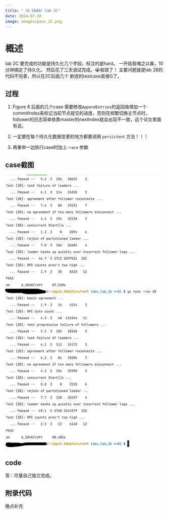 ```yaml
---
title: "（6.5840）lab 2C"
date: 2024-07-18
image: images/pass_2C.png
---
```


# 概述
lab 2C 要完成的功能是持久化几个字段，标注的是hard。
一开始我嗤之以鼻，10分钟搞定了持久化。
然后花了三天调试完成。😭我错了！
主要问题就是lab 2B的代码不完善，所以在2C后面几个 断连的testcase直接G了。

## 过程
1. Figure 8 后面的几个case 需要修改`AppendEntries`的返回值增加一个commitIndex来标记当前节点提交的进度，否则在频繁切换主节点时，follower的日志简单依靠master的nextIndex就会出现不一致，这个论文里面有说。

2. 一定要在每个持久化数据变更的地方都要调用 `persistent` 方法！！！

3. 再重申一边执行case时加上`-race` 参数


## case截图
![img.png](imgs/pass_2B.png)

## code
答：尽量自己独立完成。

## 附录代码
晚点补充
